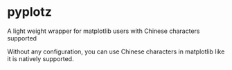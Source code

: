 # pyplotz
A light weight wrapper for matplotlib users with Chinese characters supported

Without any configuration, you can use Chinese characters in matplotlib like it is natively supported.

